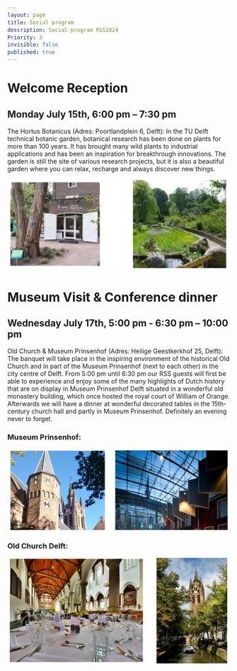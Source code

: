 ```yaml
---
layout: page
title: Social program
description: Social program RSS2024
Priority: 3
invisible: false
published: true
---
```



# Welcome Reception
## Monday July 15th,  6:00 pm – 7:30 pm

The Hortus Botanicus (Adres: Poortlandplein 6, Delft):
In the TU Delft technical botanic garden, botanical research has been done on plants for more than 100 years. It has brought many wild plants to industrial applications and has been an inspiration for breakthrough innovations. The garden is still the site of various research projects, but it is also a beautiful garden where you can relax, recharge and always discover new things.

<div style="text-align: center;">
     <img alt="reception" src="/2024/images/reception.png" style="width: 500px; " />
</div>


# Museum Visit & Conference dinner
## Wednesday July 17th, 5:00 pm - 6:30 pm – 10:00 pm

Old Church & Museum Prinsenhof (Adres: Heilige Geestkerkhof 25, Delft):
The banquet will take place in the inspiring environment of the historical Old Church and in part of the Museum Prinsenhof (next to each other) in the city centre of Delft.  From 5:00 pm until 6:30 pm our RSS guests will first be able to experience and enjoy some of the many highlights of Dutch history that are on display in Museum Prinsenhof Delft situated in a wonderful old monastery building, which once hosted the royal court of William of Orange. Afterwards we will have a dinner at wonderful decorated tables in the 15th-century church hall and partly in Museum Prinsenhof. Definitely an evening never to forget. 

### Museum Prinsenhof:

<div style="text-align: center;">
 <img alt="museum" src="/2024/images/museum.png" style="width: 500px; " />
</div>

### Old Church Delft:
<div style="text-align: center;">
 <img alt="dinner" src="/2024/images/dinner.png" style="width: 500px; " />
</div>


